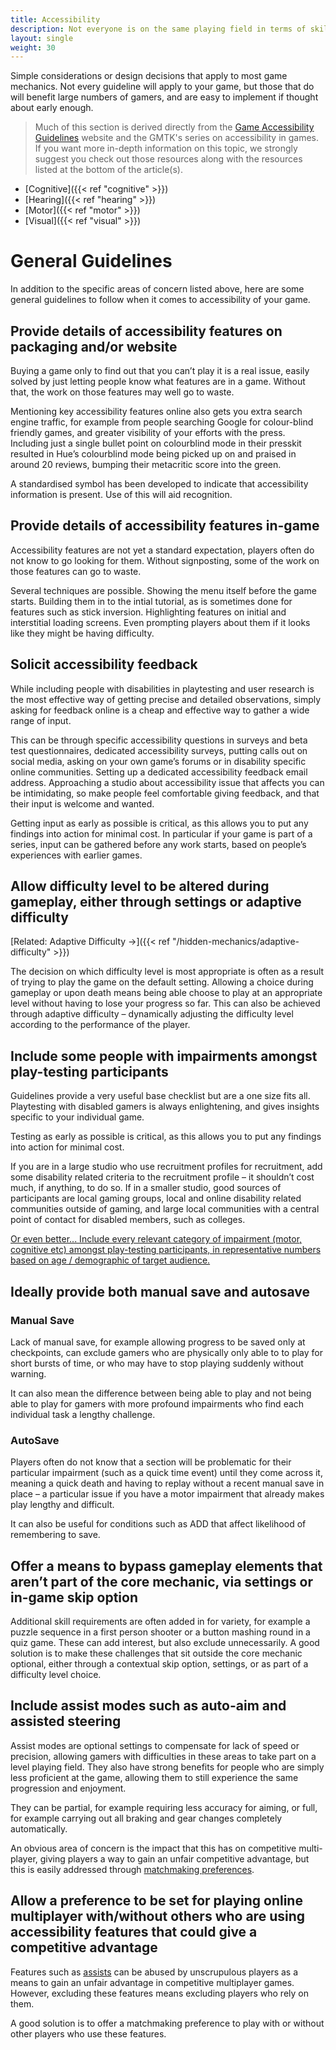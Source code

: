```yaml
---
title: Accessibility
description: Not everyone is on the same playing field in terms of skill level, understanding, or physical capability. Providing solutions for players of all backgrounds can go a long way in making your game an inclusive experience.
layout: single
weight: 30
---
```


Simple considerations or design decisions that apply to most game mechanics. Not every guideline will apply to your game, but those that do will benefit large numbers of gamers, and are easy to implement if thought about early enough.

> Much of this section is derived directly from the [Game Accessibility Guidelines](http://gameaccessibilityguidelines.com/) website and the GMTK's series on accessibility in games. If you want more in-depth information on this topic, we strongly suggest you check out those resources along with the resources listed at the bottom of the article(s).

- [Cognitive]({{< ref "cognitive" >}})
- [Hearing]({{< ref "hearing" >}})
- [Motor]({{< ref "motor" >}})
- [Visual]({{< ref "visual" >}})

# General Guidelines

In addition to the specific areas of concern listed above, here are some general guidelines to follow when it comes to accessibility of your game.

## Provide details of accessibility features on packaging and/or website
Buying a game only to find out that you can’t play it is a real issue, easily solved by just letting people know what features are in a game. Without that, the work on those features may well go to waste.

Mentioning key accessibility features online also gets you extra search engine traffic, for example from people searching Google for colour-blind friendly games, and greater visibility of your efforts with the press. Including just a single bullet point on colourblind mode in their presskit resulted in Hue’s colourblind mode being picked up on and praised in around 20 reviews, bumping their metacritic score into the green.

A standardised symbol has been developed to indicate that accessibility information is present. Use of this will aid recognition.

## Provide details of accessibility features in-game
Accessibility features are not yet a standard expectation, players often do not know to go looking for them. Without signposting, some of the work on those features can go to waste.

Several techniques are possible. Showing the menu itself before the game starts. Building them in to the intial tutorial, as is sometimes done for features such as stick inversion. Highlighting features on initial and interstitial loading screens. Even prompting players about them if it looks like they might be having difficulty.

## Solicit accessibility feedback
While including people with disabilities in playtesting and user research is the most effective way of getting precise and detailed observations, simply asking for feedback online is a cheap and effective way to gather a wide range of input.

This can be through specific accessibility questions in surveys and beta test questionnaires, dedicated accessibility surveys, putting calls out on social media, asking on your own game’s forums or in disability specific online communities. Setting up a dedicated accessibility feedback email address. Approaching a studio about accessibility issue that affects you can be intimidating, so make people feel comfortable giving feedback, and that their input is welcome and wanted.

Getting input as early as possible is critical, as this allows you to put any findings into action for minimal cost. In particular if your game is part of a series, input can be gathered before any work starts, based on people’s experiences with earlier games. 

## Allow difficulty level to be altered during gameplay, either through settings or adaptive difficulty

[Related: Adaptive Difficulty &rarr;]({{< ref "/hidden-mechanics/adaptive-difficulty" >}})

The decision on which difficulty level is most appropriate is often as a result of trying to play the game on the default setting. Allowing a choice during gameplay or upon death means being able choose to play at an appropriate level without having to lose your progress so far. This can also be achieved through adaptive difficulty – dynamically adjusting the difficulty level according to the performance of the player.

## Include some people with impairments amongst play-testing participants
Guidelines provide a very useful base checklist but are a one size fits all. Playtesting with disabled gamers is always enlightening, and gives insights specific to your individual game.

Testing as early as possible is critical, as this allows you to put any findings into action for minimal cost.

If you are in a large studio who use recruitment profiles for recruitment, add some disability related criteria to the recruitment profile – it shouldn’t cost much, if anything, to do so. If in a smaller studio, good sources of participants are local gaming groups, local and online disability related communities outside of gaming, and large local communities with a central point of contact for disabled members, such as colleges.

[Or even better... Include every relevant category of impairment (motor, cognitive etc) amongst play-testing participants, in representative numbers based on age / demographic of target audience.](http://gameaccessibilityguidelines.com/include-every-relevant-category-of-impairment-motor-cognitive-etc-amongst-play-testing-participants-in-representative-numbers-based-on-age-demographic-of-target-audience)

## Ideally provide both manual save and autosave

### Manual Save
Lack of manual save, for example allowing progress to be saved only at checkpoints, can exclude gamers who are physically only able to to play for short bursts of time, or who may have to stop playing suddenly without warning.

It can also mean the difference between being able to play and not being able to play for gamers with more profound impairments who find each individual task a lengthy challenge.

### AutoSave
Players often do not know that a section will be problematic for their particular impairment (such as a quick time event) until they come across it, meaning a quick death and having to replay without a recent manual save in place – a particular issue if you have a motor impairment that already makes play lengthy and difficult.

It can also be useful for conditions such as ADD that affect likelihood of remembering to save.

## Offer a means to bypass gameplay elements that aren’t part of the core mechanic, via settings or in-game skip option
Additional skill requirements are often added in for variety, for example a puzzle sequence in a first person shooter or a button mashing round in a quiz game. These can add interest, but also exclude unnecessarily. A good solution is to make these challenges that sit outside the core mechanic optional, either through a contextual skip option, settings, or as part of a difficulty level choice.

## Include assist modes such as auto-aim and assisted steering
Assist modes are optional settings to compensate for lack of speed or precision, allowing gamers with difficulties in these areas to take part on a level playing field. They also have strong benefits for people who are simply less proficient at the game, allowing them to still experience the same progression and enjoyment.

They can be partial, for example requiring less accuracy for aiming, or full, for example carrying out all braking and gear changes completely automatically.

An obvious area of concern is the impact that this has on competitive multi-player, giving players a way to gain an unfair competitive advantage, but this is easily addressed through [matchmaking preferences](#allow-a-preference-to-be-set-for-playing-online-multiplayer-withwithout-others-who-are-using-accessibility-features-that-could-give-a-competitive-advantage). 

## Allow a preference to be set for playing online multiplayer with/without others who are using accessibility features that could give a competitive advantage
Features such as [assists](#include-assist-modes-such-as-auto-aim-and-assisted-steering) can be abused by unscrupulous players as a means to gain an unfair advantage in competitive multiplayer games. However, excluding these features means excluding players who rely on them.

A good solution is to offer a matchmaking preference to play with or without other players who use these features.